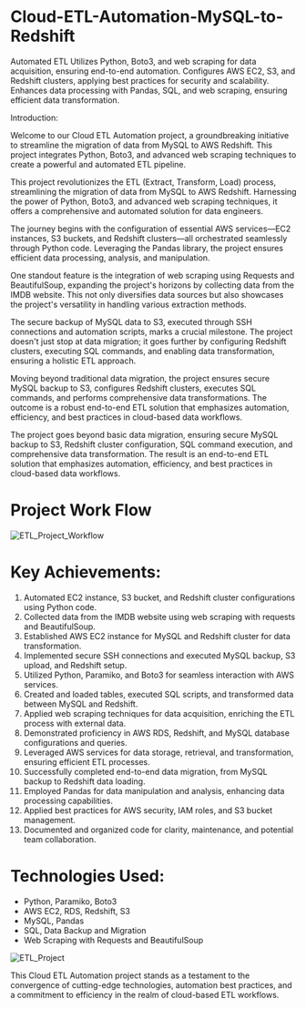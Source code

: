 # Cloud-ETL-Automation-MySQL-to-Redshift

Automated ETL  Utilizes Python, Boto3, and web scraping for data acquisition, ensuring end-to-end automation. Configures AWS EC2, S3, and Redshift clusters, applying best practices for security and scalability. Enhances data processing with Pandas, SQL, and web scraping, ensuring efficient data transformation.


Introduction:

Welcome to our Cloud ETL Automation project, a groundbreaking initiative to streamline the migration of data from MySQL to AWS Redshift. This project integrates Python, Boto3, and advanced web scraping techniques to create a powerful and automated ETL pipeline.

This project revolutionizes the ETL (Extract, Transform, Load) process, streamlining the migration of data from MySQL to AWS Redshift. Harnessing the power of Python, Boto3, and advanced web scraping techniques, it offers a comprehensive and automated solution for data engineers.

The journey begins with the configuration of essential AWS services—EC2 instances, S3 buckets, and Redshift clusters—all orchestrated seamlessly through Python code. Leveraging the Pandas library, the project ensures efficient data processing, analysis, and manipulation.

One standout feature is the integration of web scraping using Requests and BeautifulSoup, expanding the project's horizons by collecting data from the IMDB website. This not only diversifies data sources but also showcases the project's versatility in handling various extraction methods.

The secure backup of MySQL data to S3, executed through SSH connections and automation scripts, marks a crucial milestone. The project doesn't just stop at data migration; it goes further by configuring Redshift clusters, executing SQL commands, and enabling data transformation, ensuring a holistic ETL approach.

Moving beyond traditional data migration, the project ensures secure MySQL backup to S3, configures Redshift clusters, executes SQL commands, and performs comprehensive data transformations. The outcome is a robust end-to-end ETL solution that emphasizes automation, efficiency, and best practices in cloud-based data workflows.

The project goes beyond basic data migration, ensuring secure MySQL backup to S3, Redshift cluster configuration, SQL command execution, and comprehensive data transformation. The result is an end-to-end ETL solution that emphasizes automation, efficiency, and best practices in cloud-based data workflows.

# Project Work Flow 

![ETL_Project_Workflow](https://github.com/anilsolanki2645/Cloud-ETL-Automation-MySQL-to-Redshift/assets/110897807/90926af1-e583-4f8a-9daf-1e8fa5aa1436)

# Key Achievements:
1. Automated EC2 instance, S3 bucket, and Redshift cluster configurations using Python code.
2. Collected data from the IMDB website using web scraping with requests and BeautifulSoup.
3. Established AWS EC2 instance for MySQL and Redshift cluster for data transformation.
4. Implemented secure SSH connections and executed MySQL backup, S3 upload, and Redshift setup.
5. Utilized Python, Paramiko, and Boto3 for seamless interaction with AWS services.
6. Created and loaded tables, executed SQL scripts, and transformed data between MySQL and Redshift.
7. Applied web scraping techniques for data acquisition, enriching the ETL process with external data.
8. Demonstrated proficiency in AWS RDS, Redshift, and MySQL database configurations and queries.
9. Leveraged AWS services for data storage, retrieval, and transformation, ensuring efficient ETL processes.
10. Successfully completed end-to-end data migration, from MySQL backup to Redshift data loading.
11. Employed Pandas for data manipulation and analysis, enhancing data processing capabilities.
12. Applied best practices for AWS security, IAM roles, and S3 bucket management.
13. Documented and organized code for clarity, maintenance, and potential team collaboration.

# Technologies Used:
- Python, Paramiko, Boto3
- AWS EC2, RDS, Redshift, S3
- MySQL, Pandas
- SQL, Data Backup and Migration
- Web Scraping with Requests and BeautifulSoup

![ETL_Project](https://github.com/anilsolanki2645/Cloud-ETL-Automation-MySQL-to-Redshift/assets/110897807/498e7f35-43e8-4686-a73b-764dfc57f7ea)

  
This Cloud ETL Automation project stands as a testament to the convergence of cutting-edge technologies, automation best practices, and a commitment to efficiency in the realm of cloud-based ETL workflows.
